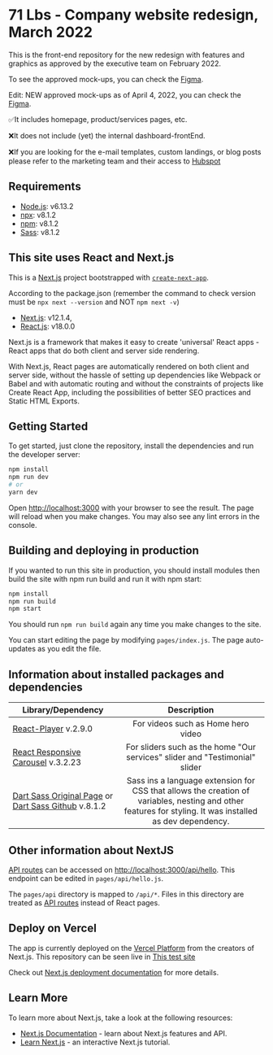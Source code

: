 # 71 Lbs - Company website redesign, March 2022

This is the front-end repository for the new redesign with features and graphics as approved by the executive team on February 2022.

To see the approved mock-ups, you can check the [Figma](https://www.figma.com/file/sYMX24jwkYYIIe3zTdgcAa/71lbs-UI?node-id=206%3A210).

Edit: NEW approved mock-ups as of April 4, 2022, you can check the [Figma](https://www.figma.com/file/sYMX24jwkYYIIe3zTdgcAa/71lbs-UI?node-id=206%3A2100).

✅It includes homepage, product/services pages, etc.

❌It does not include (yet) the internal dashboard-frontEnd.

❌If you are looking for the e-mail templates, custom landings, or blog posts please refer to the marketing team and their access to [Hubspot](https://app.hubspot.com/website/5470644/blog/posts)

## Requirements

- [Node.js](https://nodejs.org/): v6.13.2
- [npx](https://www.npmjs.com/package/npxnvm): v8.1.2
- [npm](https://github.com/npm/cli): v8.1.2
- [Sass](https://sass-lang.com/install): v8.1.2

## This site uses React and Next.js

This is a [Next.js](https://nextjs.org/) project bootstrapped with [`create-next-app`](https://github.com/vercel/next.js/tree/canary/packages/create-next-app).

According to the package.json (remember the command to check version must be `npx next --version` and NOT `npm next -v`)

- [Next.js](https://nextjs.org/): v12.1.4,
- [React.js](https://reactjs.org/): v18.0.0

Next.js is a framework that makes it easy to create 'universal' React apps - React apps that do both client and server side rendering.

With Next.js, React pages are automatically rendered on both client and server side, without the hassle of setting up dependencies like Webpack or Babel and with automatic routing and without the constraints of projects like Create React App, including the possibilities of better SEO practices and Static HTML Exports.

## Getting Started

To get started, just clone the repository, install the dependencies and run the developer server:

```bash
npm install
npm run dev
# or
yarn dev
```

Open [http://localhost:3000](http://localhost:3000) with your browser to see the result.
The page will reload when you make changes.
You may also see any lint errors in the console.

## Building and deploying in production

If you wanted to run this site in production, you should install modules then build the site with npm run build and run it with npm start:

```bash
npm install
npm run build
npm start
```

You should run `npm run build` again any time you make changes to the site.

You can start editing the page by modifying `pages/index.js`. The page auto-updates as you edit the file.

## Information about installed packages and dependencies

| Library/Dependency                                                                                                          |                                                                       Description                                                                        |
| --------------------------------------------------------------------------------------------------------------------------- | :------------------------------------------------------------------------------------------------------------------------------------------------------: |
| [React-Player](https://www.npmjs.com/package/react-player) v.2.9.0                                                          |                                                            For videos such as Home hero video                                                            |
| [React Responsive Carousel](https://www.npmjs.com/package/react-responsive-carousel) v.3.2.23                               |                                       For sliders such as the home "Our services" slider and "Testimonial" slider                                        |
| [Dart Sass Original Page](https://sass-lang.com/dart-sass) or [Dart Sass Github](https://github.com/sass/dart-sass) v.8.1.2 | Sass ins a language extension for CSS that allows the creation of variables, nesting and other features for styling. It was installed as dev dependency. |

## Other information about NextJS

[API routes](https://nextjs.org/docs/api-routes/introduction) can be accessed on [http://localhost:3000/api/hello](http://localhost:3000/api/hello). This endpoint can be edited in `pages/api/hello.js`.

The `pages/api` directory is mapped to `/api/*`. Files in this directory are treated as [API routes](https://nextjs.org/docs/api-routes/introduction) instead of React pages.

## Deploy on Vercel

The app is currently deployed on the [Vercel Platform](https://vercel.com/new?utm_medium=default-template&filter=next.js&utm_source=create-next-app&utm_campaign=create-next-app-readme) from the creators of Next.js. This repository can be seen live in [This test site](https://test71lbs.vercel.app/)

Check out [Next.js deployment documentation](https://nextjs.org/docs/deployment) for more details.

## Learn More

To learn more about Next.js, take a look at the following resources:

- [Next.js Documentation](https://nextjs.org/docs) - learn about Next.js features and API.
- [Learn Next.js](https://nextjs.org/learn) - an interactive Next.js tutorial.
